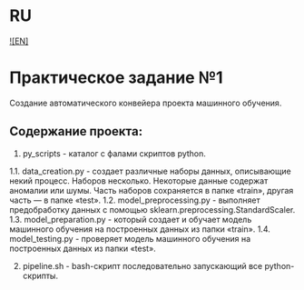 # RU
[![EN]](/HW1/README.md)

# Практическое задание №1

Создание автоматического конвейера проекта машинного обучения.

## Содержание проекта:

1. py_scripts - каталог с фалами скриптов python.

1.1. data_creation.py - создает различные наборы данных, описывающие некий процесс. Наборов несколько. Некоторые данные содержат аномалии или шумы. Часть наборов сохраняется в папке «train», другая часть — в папке «test».
1.2. model_preprocessing.py - выполняет предобработку данных с помощью sklearn.preprocessing.StandardScaler.
1.3. model_preparation.py - который создает и обучает модель машинного обучения на построенных данных из папки «train».
1.4. model_testing.py - проверяет модель машинного обучения на построенных данных из папки «test».

2. pipeline.sh - bash-скрипт последовательно запускающий все python-скрипты.
